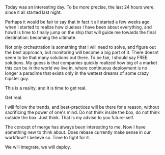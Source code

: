 Today was an interesting day. To be more precise, the last 24 hours were, since it all started last night. 

Perhaps it would be fair to say that in fact it all started a few weeks ago when I started to realize how clueless I have been about everything, and howit is time to finally jump on the ship that will guide me towards the final destination: becoming the ultimate. 

Not only orchestration is something that I will need to solve, and figure out the best approach, but monitoring will become a big part of it. There doesnt seem to be that many solutions out there. To be fair, I should say FREE solutions. My guess is that companies quickly realized how big of a market this can be in the world we live in, where continuous deployment is no longer a paradime that exists only in the wettest dreams of some crazy hipster guy. 

This is a reality, and it is time to get real. 

Get real. 

I will follow the trends, and best-practices will be there for a reason, without sacrificing the power of one's mind. Do not think inside the box, do not think outside the box. Just think. That is my advise to you future-self. 

The concept of merge has always been interesting to me. Now I have something new to think about. Does rebase currently make sense in our workflow? I believe so. Time to fight for it. 

We will integrate, we will deploy. 
